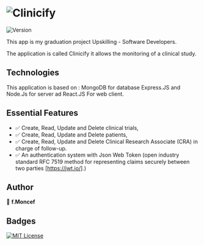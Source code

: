 # ![Clinicify](https://user-images.githubusercontent.com/114942078/204480563-e5124f39-fdb7-42fc-ad55-66bbe6940207.png)

![Version](https://img.shields.io/badge/version-a.0-blue.svg?cacheSeconds=2592000)

This app is my graduation project Upskilling - Software Developers.

The application is called Clinicify it allows the monitoring of a clinical study.

## Technologies

This application is based on : MongoDB for database Express.JS and Node.Js for server ad React.JS For web client.

## Essential Features

- ✅ Create, Read, Update and Delete clinical trials,
- ✅ Create, Read, Update and Delete patients,
- ✅ Create, Read, Update and Delete Clinical Research Associate (CRA) in charge of follow-up.
- ✅ An authentication system with Json Web Token (open industry standard RFC 7519 method for representing claims securely between two parties [https://jwt.io/].)

## Author

👤 **f.Moncef**

## Badges

[![MIT License](https://img.shields.io/badge/License-MIT-green.svg)](https://choosealicense.com/licenses/mit/)
